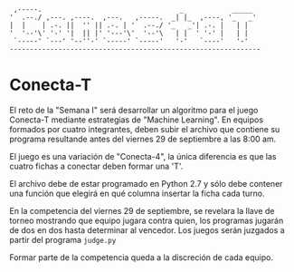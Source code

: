 
     ,-----.                                  _            _____         
    '  .--./ ,---. ,----.  ,---.   ,-----.  _| |_  ,----, '_   _'         
    |  |    | .-. ||  '' || .-. | '  .--./ '_   _'| .-. |   | |        
    '  '--'\' '-' '|  || |' '---'\'  '--'\   | |  ' '-' |   | |           
     `-----' `---' '--''-' `-----' `-----'   '-'   `----'   '-'             
    --------------------------------------------------------------

# Conecta-T 

El reto de la "Semana I" será desarrollar un algoritmo para el juego Conecta-T mediante estrategias de "Machine Learning". En equipos formados por cuatro integrantes, deben subir el archivo que contiene su programa resultande antes del viernes 29 de septiembre a las 8:00 am.

El juego es una variación de "Conecta-4", la única diferencia es que las cuatro fichas a conectar deben formar una 'T'.

El archivo debe de estar programado en Python 2.7 y sólo debe contener una función que elegirá en qué columna insertar la ficha cada turno. 

En la competencia del viernes 29 de septiembre, se revelara la llave de torneo mostrando que equipo jugara contra quien, los programas jugarán de dos en dos hasta determinar al vencedor. Los juegos serán juzgados a partir del programa `judge.py` 

Formar parte de la competencia queda a la discreción de cada equipo. 